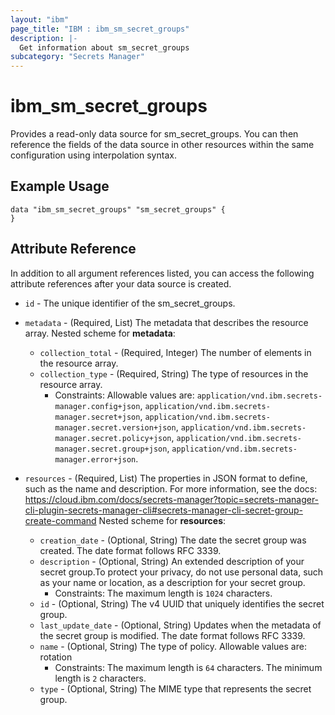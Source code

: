 ```yaml
---
layout: "ibm"
page_title: "IBM : ibm_sm_secret_groups"
description: |-
  Get information about sm_secret_groups
subcategory: "Secrets Manager"
---
```


# ibm_sm_secret_groups

Provides a read-only data source for sm_secret_groups. You can then reference the fields of the data source in other resources within the same configuration using interpolation syntax.

## Example Usage

```hcl
data "ibm_sm_secret_groups" "sm_secret_groups" {
}
```


## Attribute Reference

In addition to all argument references listed, you can access the following attribute references after your data source is created.

* `id` - The unique identifier of the sm_secret_groups.
* `metadata` - (Required, List) The metadata that describes the resource array.
Nested scheme for **metadata**:
	* `collection_total` - (Required, Integer) The number of elements in the resource array.
	* `collection_type` - (Required, String) The type of resources in the resource array.
	  * Constraints: Allowable values are: `application/vnd.ibm.secrets-manager.config+json`, `application/vnd.ibm.secrets-manager.secret+json`, `application/vnd.ibm.secrets-manager.secret.version+json`, `application/vnd.ibm.secrets-manager.secret.policy+json`, `application/vnd.ibm.secrets-manager.secret.group+json`, `application/vnd.ibm.secrets-manager.error+json`.

* `resources` - (Required, List) The properties in JSON format to define, such as the name and description. For more information, see the docs: https://cloud.ibm.com/docs/secrets-manager?topic=secrets-manager-cli-plugin-secrets-manager-cli#secrets-manager-cli-secret-group-create-command
Nested scheme for **resources**:
	* `creation_date` - (Optional, String) The date the secret group was created. The date format follows RFC 3339.
	* `description` - (Optional, String) An extended description of your secret group.To protect your privacy, do not use personal data, such as your name or location, as a description for your secret group.
	  * Constraints: The maximum length is `1024` characters.
	* `id` - (Optional, String) The v4 UUID that uniquely identifies the secret group.
	* `last_update_date` - (Optional, String) Updates when the metadata of the secret group is modified. The date format follows RFC 3339.
	* `name` - (Optional, String) The type of policy. Allowable values are: rotation
	  * Constraints: The maximum length is `64` characters. The minimum length is `2` characters.
	* `type` - (Optional, String) The MIME type that represents the secret group.

